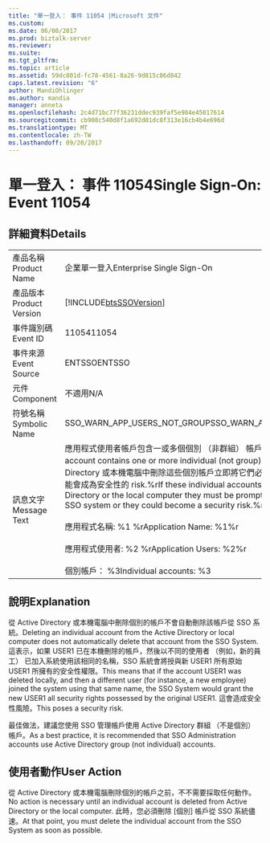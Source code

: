 ```yaml
---
title: "單一登入： 事件 11054 |Microsoft 文件"
ms.custom: 
ms.date: 06/08/2017
ms.prod: biztalk-server
ms.reviewer: 
ms.suite: 
ms.tgt_pltfrm: 
ms.topic: article
ms.assetid: 59dc801d-fc78-4561-8a26-9d815c86d842
caps.latest.revision: "6"
author: MandiOhlinger
ms.author: mandia
manager: anneta
ms.openlocfilehash: 2c4d71bc77f36231ddec939faf5e904e45017614
ms.sourcegitcommit: cb908c540d8f1a692d01dc8f313e16cb4b4e696d
ms.translationtype: MT
ms.contentlocale: zh-TW
ms.lasthandoff: 09/20/2017
---
```

# <a name="single-sign-on-event-11054"></a><span data-ttu-id="281e8-102">單一登入： 事件 11054</span><span class="sxs-lookup"><span data-stu-id="281e8-102">Single Sign-On: Event 11054</span></span>
## <a name="details"></a><span data-ttu-id="281e8-103">詳細資料</span><span class="sxs-lookup"><span data-stu-id="281e8-103">Details</span></span>  
  
|||  
|-|-|  
|<span data-ttu-id="281e8-104">產品名稱</span><span class="sxs-lookup"><span data-stu-id="281e8-104">Product Name</span></span>|<span data-ttu-id="281e8-105">企業單一登入</span><span class="sxs-lookup"><span data-stu-id="281e8-105">Enterprise Single Sign-On</span></span>|  
|<span data-ttu-id="281e8-106">產品版本</span><span class="sxs-lookup"><span data-stu-id="281e8-106">Product Version</span></span>|[!INCLUDE[btsSSOVersion](../includes/btsssoversion-md.md)]|  
|<span data-ttu-id="281e8-107">事件識別碼</span><span class="sxs-lookup"><span data-stu-id="281e8-107">Event ID</span></span>|<span data-ttu-id="281e8-108">11054</span><span class="sxs-lookup"><span data-stu-id="281e8-108">11054</span></span>|  
|<span data-ttu-id="281e8-109">事件來源</span><span class="sxs-lookup"><span data-stu-id="281e8-109">Event Source</span></span>|<span data-ttu-id="281e8-110">ENTSSO</span><span class="sxs-lookup"><span data-stu-id="281e8-110">ENTSSO</span></span>|  
|<span data-ttu-id="281e8-111">元件</span><span class="sxs-lookup"><span data-stu-id="281e8-111">Component</span></span>|<span data-ttu-id="281e8-112">不適用</span><span class="sxs-lookup"><span data-stu-id="281e8-112">N/A</span></span>|  
|<span data-ttu-id="281e8-113">符號名稱</span><span class="sxs-lookup"><span data-stu-id="281e8-113">Symbolic Name</span></span>|<span data-ttu-id="281e8-114">SSO_WARN_APP_USERS_NOT_GROUP</span><span class="sxs-lookup"><span data-stu-id="281e8-114">SSO_WARN_APP_USERS_NOT_GROUP</span></span>|  
|<span data-ttu-id="281e8-115">訊息文字</span><span class="sxs-lookup"><span data-stu-id="281e8-115">Message Text</span></span>|<span data-ttu-id="281e8-116">應用程式使用者帳戶包含一或多個個別 （非群組） 帳戶。</span><span class="sxs-lookup"><span data-stu-id="281e8-116">The Application Users account contains one or more individual (not group) accounts.</span></span> <span data-ttu-id="281e8-117">如果從 Active Directory 或本機電腦中刪除這些個別帳戶立即將它們必須移除從 SSO 系統，或可能會成為安全性的 risk.%r</span><span class="sxs-lookup"><span data-stu-id="281e8-117">If these individual accounts are deleted from Active Directory or the local computer they must be promptly removed from the SSO system or they could become a security risk.%r</span></span><br /><br /> <span data-ttu-id="281e8-118">應用程式名稱: %1 %r</span><span class="sxs-lookup"><span data-stu-id="281e8-118">Application Name: %1%r</span></span><br /><br /> <span data-ttu-id="281e8-119">應用程式使用者: %2 %r</span><span class="sxs-lookup"><span data-stu-id="281e8-119">Application Users: %2%r</span></span><br /><br /> <span data-ttu-id="281e8-120">個別帳戶： %3</span><span class="sxs-lookup"><span data-stu-id="281e8-120">Individual accounts: %3</span></span>|  
  
## <a name="explanation"></a><span data-ttu-id="281e8-121">說明</span><span class="sxs-lookup"><span data-stu-id="281e8-121">Explanation</span></span>  
 <span data-ttu-id="281e8-122">從 Active Directory 或本機電腦中刪除個別的帳戶不會自動刪除該帳戶從 SSO 系統。</span><span class="sxs-lookup"><span data-stu-id="281e8-122">Deleting an individual account from the Active Directory or local computer does not automatically delete that account from the SSO System.</span></span> <span data-ttu-id="281e8-123">這表示，如果 USER1 已在本機刪除的帳戶，然後以不同的使用者 （例如，新的員工） 已加入系統使用該相同的名稱，SSO 系統會將授與新 USER1 所有原始 USER1 所擁有的安全性權限。</span><span class="sxs-lookup"><span data-stu-id="281e8-123">This means that if the account USER1 was deleted locally, and then a different user (for instance, a new employee) joined the system using that same name, the SSO System would grant the new USER1 all security rights possessed by the original USER1.</span></span> <span data-ttu-id="281e8-124">這會造成安全性風險。</span><span class="sxs-lookup"><span data-stu-id="281e8-124">This poses a security risk.</span></span>  
  
 <span data-ttu-id="281e8-125">最佳做法，建議您使用 SSO 管理帳戶使用 Active Directory 群組 （不是個別） 帳戶。</span><span class="sxs-lookup"><span data-stu-id="281e8-125">As a best practice, it is recommended that SSO Administration accounts use Active Directory group (not individual) accounts.</span></span>  
  
## <a name="user-action"></a><span data-ttu-id="281e8-126">使用者動作</span><span class="sxs-lookup"><span data-stu-id="281e8-126">User Action</span></span>  
 <span data-ttu-id="281e8-127">從 Active Directory 或本機電腦刪除個別的帳戶之前，不不需要採取任何動作。</span><span class="sxs-lookup"><span data-stu-id="281e8-127">No action is necessary until an individual account is deleted from Active Directory or the local computer.</span></span> <span data-ttu-id="281e8-128">此時，您必須刪除 [個別] 帳戶從 SSO 系統儘速。</span><span class="sxs-lookup"><span data-stu-id="281e8-128">At that point, you must delete the individual account from the SSO System as soon as possible.</span></span>